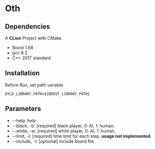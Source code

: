 # Oth

## Dependencies
A __CLion__ Project with CMake
* Boost 1.68
* gcc 8.2
* C++ 2017 standard

## Installation
Before Run, set path variable
```
DYLD_LIBRARY_PATH=${BOOST_LIBRARY_PATH} 
```

## Parameters
* --help: help
* --black, -b: [required] black player, 0: AI, 1: human.
* --white, -w: [required] white player, 0: AI, 1: human.
* --limit, -l: [required] time limit for each step, __usage not implemented__
* --include, -I: [optional] include board file
